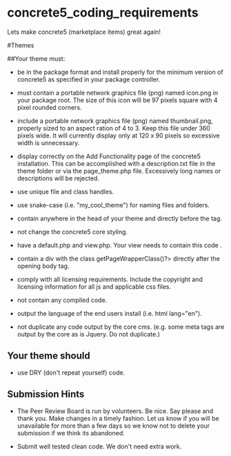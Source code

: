 # concrete5_coding_requirements
Lets make concrete5 (marketplace items) great again!

#Themes

##Your theme must:
- be in the package format and install properly for the minimum version of concrete5 as specified in your package controller.
 
- must contain a portable network graphics file (png) named icon.png in your package root. The size of this icon will be 97 pixels square with 4 pixel rounded corners.

- include a portable network graphics file (png) named thumbnail.png, properly sized to an aspect ration of 4 to 3. Keep this file under 360 pixels wide.  It will currently display only at 120 x 90 pixels so excessive width is unnecessary.
 
- display correctly on the Add Functionality page of the concrete5 installation. This can be accomplished with a description.txt file in the theme folder or via the page_theme.php file. Excessively long names or descriptions will be rejected.
 
- use unique file and class handles.

- use snake-case (i.e. "my\_cool\_theme") for naming files and folders. 
 
- contain <?php View::element('header\_required'); ?> anywhere in the head of your theme and <?php View::element('footer\_required'); ?> directly before the </body> tag.

- not change the concrete5 core styling.
 
- have a default.php and view.php. Your view needs to contain this code <?php  print $innerContent; ?> .

- contain a div with the class <?php echo $c->getPageWrapperClass()?> directly after the opening body tag.
  
- comply with all licensing requirements. Include the copyright and licensing information for all js and applicable css files.

- not contain any compiled code.

- output the language of the end users install (i.e. html lang="en").

- not duplicate any code output by the core cms. (e.g. some meta tags are output by the core as is Jquery. Do not duplicate.)

## Your theme should

- use DRY (don't repeat yourself) code.

## Submission Hints

- The Peer Review Board is run by volunteers. Be nice. Say please and thank you. Make changes in a timely fashion. Let us know if you will be unavailable for more than a few days so we know not to delete your submission if we think its abandoned.

- Submit well tested clean code. We don't need extra work.
